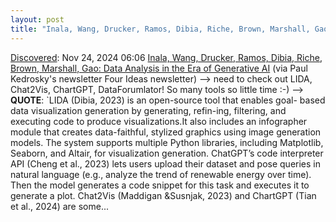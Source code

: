 ```yaml
---
layout: post
title: "Inala, Wang, Drucker, Ramos, Dibia, Riche, Brown, Marshall, Gao: Data Analysis in the Era of Generative AI"
---
```

[Discovered](http://rolandtanglao.com/2020/07/29/p1-blogthis-checkvist-list-links-to-blog/): Nov 24, 2024 06:06 [Inala, Wang, Drucker, Ramos, Dibia, Riche, Brown, Marshall, Gao: Data Analysis in the Era of Generative AI](https://arxiv.org/pdf/2409.18475) (via Paul Kedrosky's newsletter Four Ideas newsletter) --> need to check out LIDA, Chat2Vis, ChartGPT, DataForumlator! So many tools so little time :-) --> **QUOTE**: `LIDA (Dibia, 2023) is an open-source tool that enables goal- based data visualization generation by generating, refin-ing, filtering, and executing code to produce visualizations.It also includes an infographer module that creates data-faithful, stylized graphics using image generation models. The system supports multiple Python libraries, including Matplotlib, Seaborn, and Altair, for visualization generation. ChatGPT’s code interpreter API (Cheng et al., 2023) lets users upload their dataset and pose queries in natural language (e.g., analyze the trend of renewable energy over time). Then the model generates a code snippet for this task and executes it to generate a plot. Chat2Vis (Maddigan &Susnjak, 2023) and ChartGPT (Tian et al., 2024) are some...
